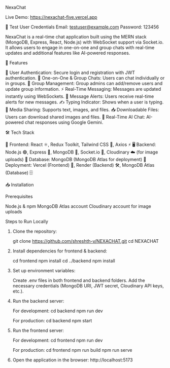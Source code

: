NexaChat

Live Demo: https://nexachat-five.vercel.app

🔑 Test User Credentials
Email: testuser@example.com
Password: 123456

NexaChat is a real-time chat application built using the MERN stack (MongoDB, Express, React, Node.js) with WebSocket support via Socket.io. It allows users to engage in one-on-one and group chats with real-time updates and additional features like AI-powered responses.

🚀 Features

🔐 User Authentication: Secure login and registration with JWT authentication.
💬 One-on-One & Group Chats: Users can chat individually or in groups.
👥 Group Management: Group admins can add/remove users and update group information.
⚡ Real-Time Messaging: Messages are updated instantly using WebSockets.
🔔 Message Alerts: Users receive real-time alerts for new messages.
✍️ Typing Indicator: Shows when a user is typing.
📎 Media Sharing: Supports text, images, and files.
📥 Downloadable Files: Users can download shared images and files.
🤖 Real-Time AI Chat: AI-powered chat responses using Google Gemini.

🛠 Tech Stack

🎨 Frontend: React ⚛️, Redux Toolkit, Tailwind CSS 🎨, Axios ⚡
🖥 Backend: Node.js 🟢, Express 🚀, MongoDB 🍃, Socket.io 🔌, Cloudinary ☁️ (for image uploads)
💾 Database: MongoDB (MongoDB Atlas for deployment)
🚀 Deployment: Vercel (Frontend) 🔼, Render (Backend) 🛠, MongoDB Atlas (Database) 🗄️

📥 Installation

Prerequisites

Node.js & npm
MongoDB Atlas account
Cloudinary account for image uploads

Steps to Run Locally

1. Clone the repository:

   git clone https://github.com/shreshth-v/NEXACHAT.git
   cd NEXACHAT

2. Install dependencies for frontend & backend:

   cd frontend
   npm install
   cd ../backend
   npm install

3. Set up environment variables:

   Create .env files in both frontend and backend folders.
   Add the necessary credentials (MongoDB URI, JWT secret, Cloudinary API keys, etc.).

4. Run the backend server:

   For development:
   cd backend
   npm run dev

   For production:
   cd backend
   npm start

5. Run the frontend server:

   For development:
   cd frontend
   npm run dev

   For production:
   cd frontend
   npm run build
   npm run serve

6. Open the application in the browser:
   http://localhost:5173
